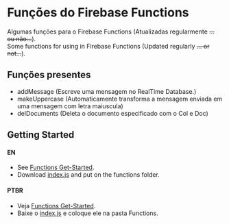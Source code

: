 # Funções do Firebase Functions

Algumas funções para o Firebase Functions (Atualizadas regularmente ~~... ou não...~~).<br>
Some functions for using in Firebase Functions (Updated regularly ~~... or not...~~).

## Funções presentes

- addMessage (Escreve uma mensagem no RealTime Database.)
- makeUppercase (Automaticamente transforma a mensagem enviada em uma mensagem com letra maiuscula)
- delDocuments (Deleta o documento especificado com o Col e Doc)

## Getting Started

#### EN
- See [Functions Get-Started](https://firebase.google.com/docs/functions/get-started).
- Download [index.js](https://github.com/juaumzineo/funcsfirebase/blob/master/index.js) and put on the functions folder.
#### PTBR
- Veja [Functions Get-Started](https://firebase.google.com/docs/functions/get-started).
- Baixe o [index.js](https://github.com/juaumzineo/funcsfirebase/blob/master/index.js) e coloque ele na pasta Functions.
